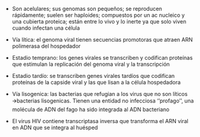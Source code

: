 -   Son acelulares; sus genomas son pequeños; se reproducen rápidamente; suelen ser haploides; compuestos por un ac nucleico y una cubierta proteica; están entre lo vivo y lo inerte ya que solo viven cuando infectan una célula
    
-   Vía lítica: el genoma viral tienen secuencias promotoras que atraen ARN polimerasa del hospedador
    

-   Estadio temprano: los genes virales se transcriben y codifican proteínas que estimulan la replicación del genoma viral y la transcripción
    
-   Estadio tardío: se transcriben genes virales tardíos que codifican proteínas de la capside viral y las que lisan a la célula hospedadora
    

-   Vía lisogenica: las bacterias que refugian a los virus que no son líticos 🡪bacterias lisogenicas. Tienen una entidad no infecciosa ‘’profago’’, una molécula de ADN del fago ha sido integrada al ADN bacteriano
    
-   El virus HIV contiene transcriptasa inversa que transforma el ARN viral en ADN que se integra al huésped